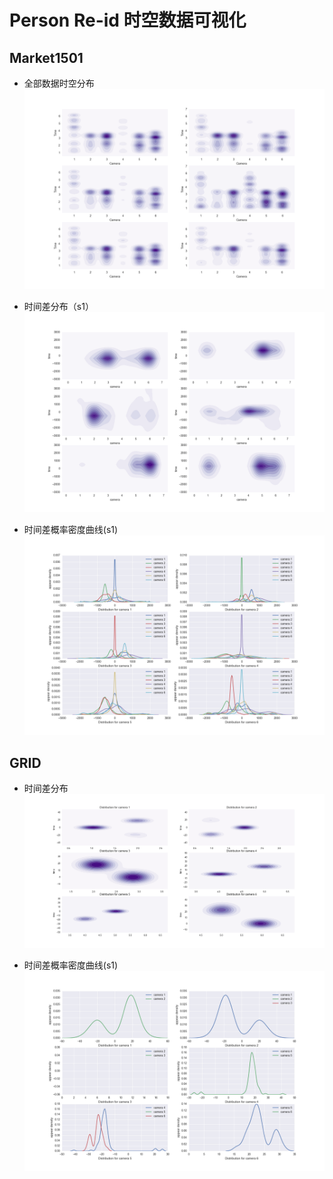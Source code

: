 # Person Re-id 时空数据可视化

## Market1501

- 全部数据时空分布
![](viz_result/raw_distribute.png)

- 时间差分布（s1）
![](viz_result/delta_distribution.png)

- 时间差概率密度曲线(s1)
![](viz_result/delta_density.png)

## GRID

- 时间差分布
![](data/grid/raw.png)

- 时间差概率密度曲线(s1)
![](data/grid/density.png)

